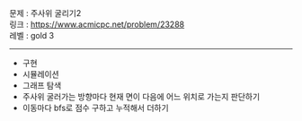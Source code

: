 문제 : 주사위 굴리기2
<br>
링크 : https://www.acmicpc.net/problem/23288
<br>
레벨 : gold 3

---

- 구현
- 시뮬레이션
- 그래프 탐색
- 주사위 굴러가는 방향마다 현재 면이 다음에 어느 위치로 가는지 판단하기
- 이동마다 bfs로 점수 구하고 누적해서 더하기